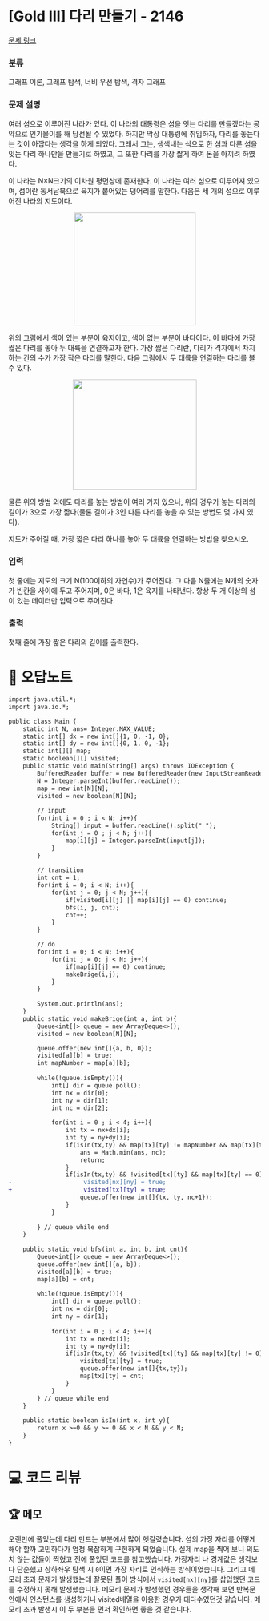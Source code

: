 # [Gold III] 다리 만들기 - 2146 

[문제 링크](https://www.acmicpc.net/problem/2146) 

### 분류

그래프 이론, 그래프 탐색, 너비 우선 탐색, 격자 그래프

### 문제 설명

<p>여러 섬으로 이루어진 나라가 있다. 이 나라의 대통령은 섬을 잇는 다리를 만들겠다는 공약으로 인기몰이를 해 당선될 수 있었다. 하지만 막상 대통령에 취임하자, 다리를 놓는다는 것이 아깝다는 생각을 하게 되었다. 그래서 그는, 생색내는 식으로 한 섬과 다른 섬을 잇는 다리 하나만을 만들기로 하였고, 그 또한 다리를 가장 짧게 하여 돈을 아끼려 하였다.</p>

<p>이 나라는 N×N크기의 이차원 평면상에 존재한다. 이 나라는 여러 섬으로 이루어져 있으며, 섬이란 동서남북으로 육지가 붙어있는 덩어리를 말한다. 다음은 세 개의 섬으로 이루어진 나라의 지도이다.</p>

<p style="text-align: center;"><img alt="" height="225" src="https://onlinejudgeimages.s3-ap-northeast-1.amazonaws.com/JudgeOnline/upload/201008/bri.PNG" width="243"></p>

<p>위의 그림에서 색이 있는 부분이 육지이고, 색이 없는 부분이 바다이다. 이 바다에 가장 짧은 다리를 놓아 두 대륙을 연결하고자 한다. 가장 짧은 다리란, 다리가 격자에서 차지하는 칸의 수가 가장 작은 다리를 말한다. 다음 그림에서 두 대륙을 연결하는 다리를 볼 수 있다.</p>

<p style="text-align: center;"><img alt="" height="220" src="https://onlinejudgeimages.s3-ap-northeast-1.amazonaws.com/JudgeOnline/upload/201008/b2.PNG" width="247"></p>

<p>물론 위의 방법 외에도 다리를 놓는 방법이 여러 가지 있으나, 위의 경우가 놓는 다리의 길이가 3으로 가장 짧다(물론 길이가 3인 다른 다리를 놓을 수 있는 방법도 몇 가지 있다).</p>

<p>지도가 주어질 때, 가장 짧은 다리 하나를 놓아 두 대륙을 연결하는 방법을 찾으시오.</p>

### 입력 

 <p>첫 줄에는 지도의 크기 N(100이하의 자연수)가 주어진다. 그 다음 N줄에는 N개의 숫자가 빈칸을 사이에 두고 주어지며, 0은 바다, 1은 육지를 나타낸다. 항상 두 개 이상의 섬이 있는 데이터만 입력으로 주어진다.</p>

### 출력 

 <p>첫째 줄에 가장 짧은 다리의 길이를 출력한다.</p>



#  🚀  오답노트 

```diff
import java.util.*;
import java.io.*;

public class Main {
    static int N, ans= Integer.MAX_VALUE;
    static int[] dx = new int[]{1, 0, -1, 0};
    static int[] dy = new int[]{0, 1, 0, -1};
    static int[][] map;
    static boolean[][] visited;
    public static void main(String[] args) throws IOException {
        BufferedReader buffer = new BufferedReader(new InputStreamReader(System.in));
        N = Integer.parseInt(buffer.readLine());
        map = new int[N][N];
        visited = new boolean[N][N];
        
        // input
        for(int i = 0 ; i < N; i++){
            String[] input = buffer.readLine().split(" ");
            for(int j = 0 ; j < N; j++){
                map[i][j] = Integer.parseInt(input[j]);
            }
        }
        
        // transition
        int cnt = 1;
        for(int i = 0; i < N; i++){
            for(int j = 0; j < N; j++){
                if(visited[i][j] || map[i][j] == 0) continue;
                bfs(i, j, cnt);
                cnt++;
            }
        }  

        // do
        for(int i = 0; i < N; i++){
            for(int j = 0; j < N; j++){
                if(map[i][j] == 0) continue;
                makeBrige(i,j);
            }        
        }
        
        System.out.println(ans);      
    }
    public static void makeBrige(int a, int b){    
        Queue<int[]> queue = new ArrayDeque<>();
        visited = new boolean[N][N];

        queue.offer(new int[]{a, b, 0});     
        visited[a][b] = true;
        int mapNumber = map[a][b];
        
        while(!queue.isEmpty()){
            int[] dir = queue.poll();
            int nx = dir[0];
            int ny = dir[1];
            int nc = dir[2];
            
            for(int i = 0 ; i < 4; i++){
                int tx = nx+dx[i];
                int ty = ny+dy[i];
                if(isIn(tx,ty) && map[tx][ty] != mapNumber && map[tx][ty] != 0){
                    ans = Math.min(ans, nc);
                    return;
                }
                if(isIn(tx,ty) && !visited[tx][ty] && map[tx][ty] == 0){
-                    visited[nx][ny] = true;
+                    visited[tx][ty] = true;
                    queue.offer(new int[]{tx, ty, nc+1});
                }
            }
            
        } // queue while end
    }    
    
    public static void bfs(int a, int b, int cnt){
        Queue<int[]> queue = new ArrayDeque<>();
        queue.offer(new int[]{a, b});
        visited[a][b] = true;
        map[a][b] = cnt;
        
        while(!queue.isEmpty()){
            int[] dir = queue.poll();
            int nx = dir[0];
            int ny = dir[1];
            
            for(int i = 0 ; i < 4; i++){
                int tx = nx+dx[i];
                int ty = ny+dy[i];
                if(isIn(tx,ty) && !visited[tx][ty] && map[tx][ty] != 0){
                    visited[tx][ty] = true;
                    queue.offer(new int[]{tx,ty});
                    map[tx][ty] = cnt;
                }
            }
        } // queue while end
    }
    
    public static boolean isIn(int x, int y){
        return x >=0 && y >= 0 && x < N && y < N;
    }
}

```

# 💻 코드 리뷰




 ## 🏆 메모 

오랜만에 풀었는데 다리 만드는 부분에서 많이 헷갈렸습니다. 섬의 가장 자리를 어떻게 해야 할까 고민하다가 엄청 복잡하게 구현하게 되었습니다. 실제 map을 찍어 보니 의도치 않는 값들이 찍혔고 전에 풀었던 코드를 참고했습니다.
가장자리 나 경계값은 생각보다 단순했고 상하좌우 탐색 시 `0`이면 가장 자리로 인식하는 방식이였습니다.
그리고 메모리 초과 문제가 발생했는데 잘못된 풀이 방식에서 `visited[nx][ny]`를 삽입했던 코드를 수정하지 못해 발생했습니다. 메모리 문제가 발생했던 경우들을 생각해 보면 반복문 안에서 인스턴스를 생성하거나 visited배열을 이용한 경우가 대다수였던것 같습니다. 메모리 초과 발생시 이 두 부분을 먼저 확인하면 좋을 것 같습니다.